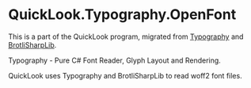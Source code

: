 # QuickLook.Typography.OpenFont

This is a part of the QuickLook program, migrated from [Typography](https://github.com/LayoutFarm/Typography) and [BrotliSharpLib](https://github.com/master131/BrotliSharpLib).

Typography - Pure C# Font Reader, Glyph Layout and Rendering.

QuickLook uses Typography and BrotliSharpLib to read woff2 font files.


